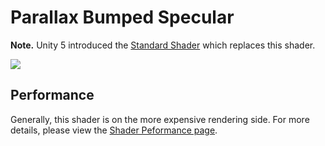 Parallax Bumped Specular
========================

**Note.** Unity 5 introduced the [Standard Shader](shader-StandardShader) which replaces this shader.

![](../uploads/Shaders/Shader-NormalParallaxBumpSpec.png) 

<!-- include shader-ParallaxSubsetImport -->

<!-- include shader-SpecularSubsetImport -->

Performance
-----------


Generally, this shader is on the more expensive rendering side. For more details, please view the [Shader Peformance page](shader-Performance).
